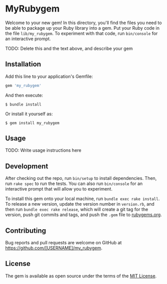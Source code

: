# MyRubygem

Welcome to your new gem! In this directory, you'll find the files you need to be able to package up your Ruby library into a gem. Put your Ruby code in the file `lib/my_rubygem`. To experiment with that code, run `bin/console` for an interactive prompt.

TODO: Delete this and the text above, and describe your gem

## Installation

Add this line to your application's Gemfile:

```ruby
gem 'my_rubygem'
```

And then execute:

    $ bundle install

Or install it yourself as:

    $ gem install my_rubygem

## Usage

TODO: Write usage instructions here

## Development

After checking out the repo, run `bin/setup` to install dependencies. Then, run `rake spec` to run the tests. You can also run `bin/console` for an interactive prompt that will allow you to experiment.

To install this gem onto your local machine, run `bundle exec rake install`. To release a new version, update the version number in `version.rb`, and then run `bundle exec rake release`, which will create a git tag for the version, push git commits and tags, and push the `.gem` file to [rubygems.org](https://rubygems.org).

## Contributing

Bug reports and pull requests are welcome on GitHub at https://github.com/[USERNAME]/my_rubygem.


## License

The gem is available as open source under the terms of the [MIT License](https://opensource.org/licenses/MIT).
